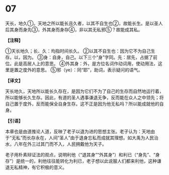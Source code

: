 # 07


天长，地久①。天地之所以能长且久者，以其不自生也②，故能长生。是以圣人后其身而身先③，外其身而身存④，非以其无私邪⑤？故能成其私。

**【注释】**

①天长地久；长、久：均指时间长久。
②以其不自生也：因为它不为自己生存。以，因为。
③身：自身，自己。以下三个“身”字同。先：居先，占据了前位。此是高居人上的意思。
④外其身：外，是方位名词作动词用，使动用法，这里是置之度外的意思。
⑤邪（ye）：同“耶”，助词，表示疑问的语气。

**【译文】**

天长地久，天地所以能长久存在，是因为它们不为了自己的生存而自然地运行着，所以能够长久生存。因此，有道的圣人遇事谦退无争，反而能在众人之中领先；将自己置于度外，反而能保全自身生存。这不正是因为他无私吗？所以能成就他的自身。

**【引语】**

本章也是由道推论人道，反映了老子以退为进的思想主张。老子认为：天地由于“无私”而长存永在，人间“圣人”由于退身忘私而成就其理想。如大禹为人民治水，八年在外三过其门而不入，人民拥戴他为天子。

老子用朴素辩证法的观点，说明利他（“退其身”“外其身”）和利已（“身先”、“身存”）是统一的，利他往往能转化为利已，老子想以此说服人们都来利他，这种谦退无私精神，有它积极的意义。
